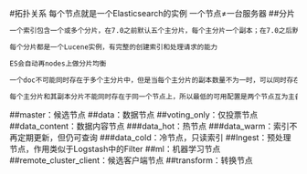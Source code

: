 #拓扑关系
每个节点就是一个Elasticsearch的实例
一个节点≠一台服务器
##分片
```asp
一个索引包含一个或多个分片，在7.0之前默认五个主分片，每个主分片一个副本；在7.0之后默认一个主分片。副本可以在索引创建之后修改数量，但是主分片的数量一旦确定不可修改，只能创建索引

每个分片都是一个Lucene实例，有完整的创建索引和处理请求的能力

ES会自动再nodes上做分片均衡

一个doc不可能同时存在于多个主分片中，但是当每个主分片的副本数量不为一时，可以同时存在于多个副本中。

每个主分片和其副本分片不能同时存在于同一个节点上，所以最低的可用配置是两个节点互为主备
```
##master：候选节点
##data：数据节点
##voting_only：仅投票节点
##data_content：数据内容节点
###data_hot：热节点
###data_warm：索引不再定期更新，但仍可查询
###data_cold：冷节点，只读索引
##Ingest：预处理节点，作用类似于Logstash中的Filter
##ml：机器学习节点
##remote_cluster_client：候选客户端节点
##transform：转换节点
